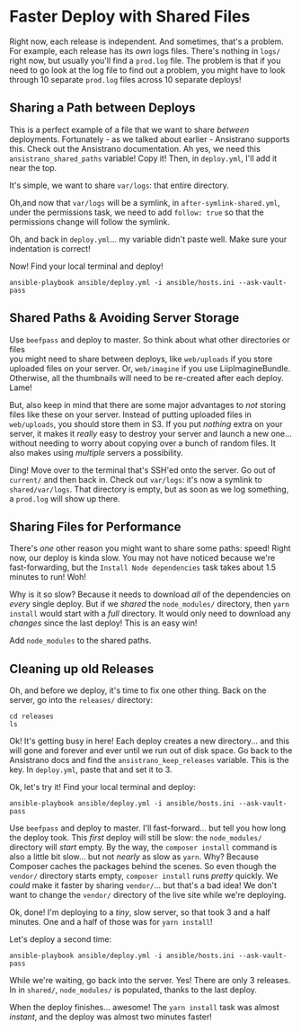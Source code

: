 # Faster Deploy with Shared Files

Right now, each release is independent. And sometimes, that's a problem. For example,
each release has its *own* logs files. There's nothing in `logs/` right now, but
usually you'll find a `prod.log` file. The problem is that if you need to go look
at the log file to find out a problem, you might have to look through 10 separate
`prod.log` files across 10 separate deploys!

## Sharing a Path between Deploys

This is a perfect example of a file that we want to share *between* deployments.
Fortunately - as we talked about earlier - Ansistrano supports this. Check out the
Ansistrano documentation. Ah yes, we need this `ansistrano_shared_paths` variable!
Copy it! Then, in `deploy.yml`, I'll add it near the top.

It's simple, we want to share `var/logs`: that entire directory.

Oh,and now that `var/logs` will be a symlink, in `after-symlink-shared.yml`, under
the permissions task, we need to add `follow: true` so that the permissions change
will follow the symlink.

Oh, and back in `deploy.yml`... my variable didn't paste well. Make sure your
indentation is correct!

Now! Find your local terminal and deploy!

```terminal-silent
ansible-playbook ansible/deploy.yml -i ansible/hosts.ini --ask-vault-pass
```

## Shared Paths & Avoiding Server Storage

Use `beefpass` and deploy to master. So think about what other directories or files\
you might need to share between deploys, like `web/uploads` if you store uploaded
files on your server. Or, `web/imagine` if you use LiipImagineBundle. Otherwise,
all the thumbnails will need to be re-created after each deploy. Lame!

But, also keep in mind that there are some major advantages to *not* storing files
like these on your server. Instead of putting uploaded files in `web/uploads`, you
should store them in S3. If you put *nothing* extra on your server, it makes it
*really* easy to destroy your server and launch a new one... without needing to
worry about copying over a bunch of random files. It also makes using *multiple*
servers a possibility.

Ding! Move over to the terminal that's SSH'ed onto the server. Go out of `current/`
and then back in. Check out `var/logs`: it's now a symlink to `shared/var/logs`.
That directory is empty, but as soon as we log something, a `prod.log` will show
up there.

## Sharing Files for Performance

There's *one* other reason you might want to share some paths: speed! Right now,
our deploy is kinda slow. You may not have noticed because we're fast-forwarding,
but the `Install Node dependencies` task takes about 1.5 minutes to run! Woh!

Why is it so slow? Because it needs to download *all* of the dependencies on *every*
single deploy. But if we *shared* the `node_modules/` directory, then `yarn install`
would start with a *full* directory. It would only need to download any *changes*
since the last deploy! This is an easy win!

Add `node_modules` to the shared paths.

## Cleaning up old Releases

Oh, and before we deploy, it's time to fix one other thing. Back on the server,
go into the `releases/` directory:

```terminal-silent
cd releases
ls
```

Ok! It's getting busy in here! Each deploy creates a new directory... and this
will gone and forever and ever until we run out of disk space. Go back to the
Ansistrano docs and find the `ansistrano_keep_releases` variable. This is the key.
In `deploy.yml`, paste that and set it to 3.

Ok, let's try it! Find your local terminal and deploy:

```terminal-silent
ansible-playbook ansible/deploy.yml -i ansible/hosts.ini --ask-vault-pass
```

Use `beefpass` and deploy to master. I'll fast-forward... but tell you how long
the deploy took. This *first* deploy will still be slow: the `node_modules/` directory
will *start* empty. By the way, the `composer install` command is also a little
bit slow... but not *nearly* as slow as `yarn`. Why? Because Composer caches the
packages behind the scenes. So even though the `vendor/` directory starts empty,
`composer install` runs *pretty* quickly. We *could* make it faster by sharing
`vendor/`... but that's a bad idea! We don't want to change the `vendor/` directory
of the live site while we're deploying.

Ok, done! I'm deploying to a *tiny*, slow server, so that took 3 and a half minutes.
One and a half of those was for `yarn install`!

Let's deploy a second time:

```terminal-silent
ansible-playbook ansible/deploy.yml -i ansible/hosts.ini --ask-vault-pass
```

While we're waiting, go back into the server. Yes! There are only 3 releases.
In in `shared/`, `node_modules/` is populated, thanks to the last deploy.

When the deploy finishes... awesome! The `yarn install` task was almost *instant*,
and the deploy was almost two minutes faster!
